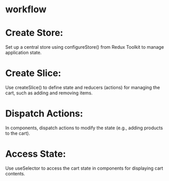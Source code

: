 # workflow

# Create Store: 
Set up a central store using configureStore() from Redux Toolkit to manage application state.

# Create Slice:
Use createSlice() to define state and reducers (actions) for managing the cart, such as adding and removing items.

# Dispatch Actions: 
In components, dispatch actions to modify the state (e.g., adding products to the cart).

# Access State: 
Use useSelector to access the cart state in components for displaying cart contents.
